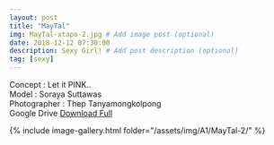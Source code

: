 ```yaml
---
layout: post
title: "MayTal"
img: MayTal-xtapo-2.jpg # Add image post (optional)
date: 2018-12-12 07:30:00
description: Sexy Girl! # Add post description (optional)
tag: [sexy]
---
```

Concept : Let it PINK..  
Model : Soraya Suttawas  
Photographer : Thep Tanyamongkolpong  
Google Drive [Download Full](http://gestyy.com/e0HD4j)    

{% include image-gallery.html folder="/assets/img/A1/MayTal-2/" %}
